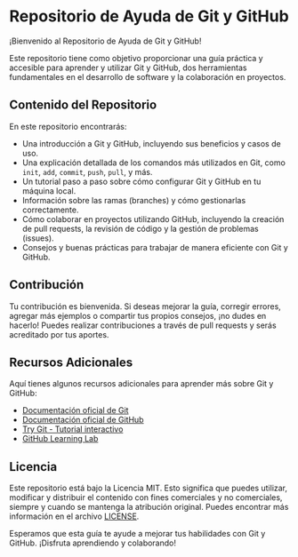 # Repositorio de Ayuda de Git y GitHub

¡Bienvenido al Repositorio de Ayuda de Git y GitHub!

Este repositorio tiene como objetivo proporcionar una guía práctica y accesible para aprender y utilizar Git y GitHub, dos herramientas fundamentales en el desarrollo de software y la colaboración en proyectos.

## Contenido del Repositorio

En este repositorio encontrarás:

- Una introducción a Git y GitHub, incluyendo sus beneficios y casos de uso.
- Una explicación detallada de los comandos más utilizados en Git, como `init`, `add`, `commit`, `push`, `pull`, y más.
- Un tutorial paso a paso sobre cómo configurar Git y GitHub en tu máquina local.
- Información sobre las ramas (branches) y cómo gestionarlas correctamente.
- Cómo colaborar en proyectos utilizando GitHub, incluyendo la creación de pull requests, la revisión de código y la gestión de problemas (issues).
- Consejos y buenas prácticas para trabajar de manera eficiente con Git y GitHub.

## Contribución

Tu contribución es bienvenida. Si deseas mejorar la guía, corregir errores, agregar más ejemplos o compartir tus propios consejos, ¡no dudes en hacerlo! Puedes realizar contribuciones a través de pull requests y serás acreditado por tus aportes.

## Recursos Adicionales

Aquí tienes algunos recursos adicionales para aprender más sobre Git y GitHub:

- [Documentación oficial de Git](https://git-scm.com/doc?lang=es)
- [Documentación oficial de GitHub](https://docs.github.com/es)
- [Try Git - Tutorial interactivo](https://try.github.io)
- [GitHub Learning Lab](https://lab.github.com)

## Licencia

Este repositorio está bajo la Licencia MIT. Esto significa que puedes utilizar, modificar y distribuir el contenido con fines comerciales y no comerciales, siempre y cuando se mantenga la atribución original. Puedes encontrar más información en el archivo [LICENSE](LICENSE).

Esperamos que esta guía te ayude a mejorar tus habilidades con Git y GitHub. ¡Disfruta aprendiendo y colaborando!
